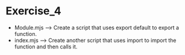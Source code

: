 # Exercise_4

* Module.mjs --> Create a script that uses export default to export a function. 
* index.mjs --> Create another script that uses import to import the function and then calls it.